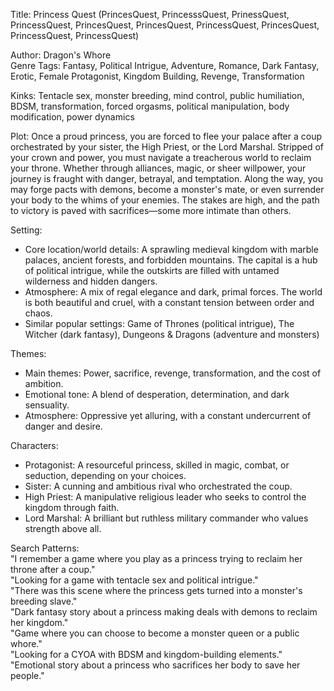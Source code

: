 Title: Princess Quest (PrincesQuest, PrincesssQuest, PrinessQuest, PrincessQuest, PrincesQuest, PrincesQuest, PrincessQuest, PrincesQuest, PrincessQuest, PrincessQuest)

Author: Dragon's Whore  
Genre Tags: Fantasy, Political Intrigue, Adventure, Romance, Dark Fantasy, Erotic, Female Protagonist, Kingdom Building, Revenge, Transformation  

Kinks: Tentacle sex, monster breeding, mind control, public humiliation, BDSM, transformation, forced orgasms, political manipulation, body modification, power dynamics  

Plot: Once a proud princess, you are forced to flee your palace after a coup orchestrated by your sister, the High Priest, or the Lord Marshal. Stripped of your crown and power, you must navigate a treacherous world to reclaim your throne. Whether through alliances, magic, or sheer willpower, your journey is fraught with danger, betrayal, and temptation. Along the way, you may forge pacts with demons, become a monster's mate, or even surrender your body to the whims of your enemies. The stakes are high, and the path to victory is paved with sacrifices—some more intimate than others.  

Setting:  
- Core location/world details: A sprawling medieval kingdom with marble palaces, ancient forests, and forbidden mountains. The capital is a hub of political intrigue, while the outskirts are filled with untamed wilderness and hidden dangers.  
- Atmosphere: A mix of regal elegance and dark, primal forces. The world is both beautiful and cruel, with a constant tension between order and chaos.  
- Similar popular settings: Game of Thrones (political intrigue), The Witcher (dark fantasy), Dungeons & Dragons (adventure and monsters)  

Themes:  
- Main themes: Power, sacrifice, revenge, transformation, and the cost of ambition.  
- Emotional tone: A blend of desperation, determination, and dark sensuality.  
- Atmosphere: Oppressive yet alluring, with a constant undercurrent of danger and desire.  

Characters:  
- Protagonist: A resourceful princess, skilled in magic, combat, or seduction, depending on your choices.  
- Sister: A cunning and ambitious rival who orchestrated the coup.  
- High Priest: A manipulative religious leader who seeks to control the kingdom through faith.  
- Lord Marshal: A brilliant but ruthless military commander who values strength above all.  

Search Patterns:  
"I remember a game where you play as a princess trying to reclaim her throne after a coup."  
"Looking for a game with tentacle sex and political intrigue."  
"There was this scene where the princess gets turned into a monster's breeding slave."  
"Dark fantasy story about a princess making deals with demons to reclaim her kingdom."  
"Game where you can choose to become a monster queen or a public whore."  
"Looking for a CYOA with BDSM and kingdom-building elements."  
"Emotional story about a princess who sacrifices her body to save her people."